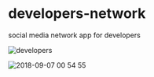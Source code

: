 # developers-network
social media network app for developers

![developers](https://user-images.githubusercontent.com/32101657/45199021-abcbb680-b237-11e8-9950-1f8b4790325a.gif)

![2018-09-07 00 54 55](https://user-images.githubusercontent.com/32101657/45199261-c9e5e680-b238-11e8-946e-84a034a4172c.gif)

